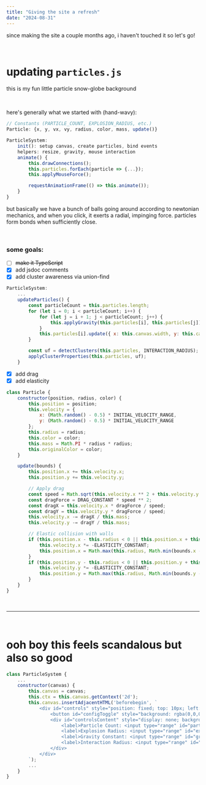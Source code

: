 ```yaml
---
title: "Giving the site a refresh"
date: "2024-08-31"
---
```


since making the site a couple months ago, i haven't touched it so let's go!

<br>

# updating `particles.js`
this is my fun little particle snow-globe background

<br>

here's generally what we started with (hand-wavy):

```js
// Constants (PARTICLE_COUNT, EXPLOSION_RADIUS, etc.)
Particle: {x, y, vx, vy, radius, color, mass, update()}

ParticleSystem:
    init(): setup canvas, create particles, bind events
    helpers: resize, gravity, mouse interaction
    animate() {
        this.drawConnections();
        this.particles.forEach(particle => {...});
        this.applyMouseForce();

        requestAnimationFrame(() => this.animate());
    }
}
```

but basically we have a bunch of balls going around according to newtonian mechanics, and when you click, it exerts a radial, impinging force. particles form bonds when sufficiently close.

<br>

### some goals:

- [ ] ~~make it TypeScript~~
- [x] add jsdoc comments
- [x] add cluster awareness via union-find
```js
ParticleSystem:
    ...
    updateParticles() {
        const particleCount = this.particles.length;
        for (let i = 0; i < particleCount; i++) {
            for (let j = i + 1; j < particleCount; j++) {
                this.applyGravity(this.particles[i], this.particles[j]);
            }
            this.particles[i].update({ x: this.canvas.width, y: this.canvas.height });
        }

        const uf = detectClusters(this.particles, INTERACTION_RADIUS);
        applyClusterProperties(this.particles, uf);
    }
```
- [x] add drag
- [x] add elasticity
```js
class Particle {
    constructor(position, radius, color) {
        this.position = position;
        this.velocity = {
            x: (Math.random() - 0.5) * INITIAL_VELOCITY_RANGE,
            y: (Math.random() - 0.5) * INITIAL_VELOCITY_RANGE
        };
        this.radius = radius;
        this.color = color;
        this.mass = Math.PI * radius * radius;
        this.originalColor = color;
    }

    update(bounds) {
        this.position.x += this.velocity.x;
        this.position.y += this.velocity.y;

        // Apply drag
        const speed = Math.sqrt(this.velocity.x ** 2 + this.velocity.y ** 2);
        const dragForce = DRAG_CONSTANT * speed ** 2;
        const dragX = this.velocity.x * dragForce / speed;
        const dragY = this.velocity.y * dragForce / speed;
        this.velocity.x -= dragX / this.mass;
        this.velocity.y -= dragY / this.mass;

        // Elastic collision with walls
        if (this.position.x - this.radius < 0 || this.position.x + this.radius > bounds.x) {
            this.velocity.x *= -ELASTICITY_CONSTANT;
            this.position.x = Math.max(this.radius, Math.min(bounds.x - this.radius, this.position.x));
        }
        if (this.position.y - this.radius < 0 || this.position.y + this.radius > bounds.y) {
            this.velocity.y *= -ELASTICITY_CONSTANT;
            this.position.y = Math.max(this.radius, Math.min(bounds.y - this.radius, this.position.y));
        }
    }
}
```

<br>

<hr>

<br>


# ooh boy this feels scandalous but also so good
```js
class ParticleSystem {
    ...
    constructor(canvas) {
        this.canvas = canvas;
        this.ctx = this.canvas.getContext('2d');
        this.canvas.insertAdjacentHTML('beforebegin', `
            <div id="controls" style="position: fixed; top: 10px; left: 10px; z-index: 1000;">
                <button id="configToggle" style="background: rgba(0,0,0,0.7); color: white; border: none; padding: 5px 10px; border-radius: 5px; cursor: pointer;">particle settings</button>
                <div id="controlsContent" style="display: none; background: rgba(0,0,0,0.7); padding: 10px; border-radius: 5px; margin-top: 5px;">
                    <label>Particle Count: <input type="range" id="particleCount" min="100" max="2000" value="${PARTICLE_COUNT}"></label><br>
                    <label>Explosion Radius: <input type="range" id="explosionRadius" min="50" max="400" value="${EXPLOSION_RADIUS}"></label><br>
                    <label>Gravity Constant: <input type="range" id="gravityConstant" min="0" max="0.01" step="0.0001" value="${GRAVITY_CONSTANT}"></label><br>
                    <label>Interaction Radius: <input type="range" id="interactionRadius" min="10" max="100" value="${INTERACTION_RADIUS}"></label>
                </div>
            </div>
        `);
        ...
    }
}
```


